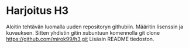 # Harjoitus H3

Aloitin tehtävän luomalla uuden repositoryn githubiin. Määritin lisenssin ja kuvauksen. Sitten yhdistin gitin xubuntuun komennolla 
	git clone https://github.com/mirok99/h3.git
Lisäsin README tiedoston.
